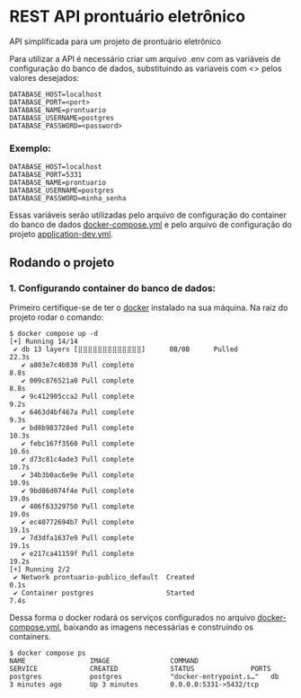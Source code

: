 # REST API prontuário eletrônico
API simplificada para um projeto de prontuário eletrônico

Para utilizar a API é necessário criar um arquivo .env com as variáveis de configuração do banco de dados, substituindo as variaveis com <> pelos valores desejados:
```
DATABASE_HOST=localhost  
DATABASE_PORT=<port>  
DATABASE_NAME=prontuario  
DATABASE_USERNAME=postgres  
DATABASE_PASSWORD=<password>  
```
### Exemplo:
```
DATABASE_HOST=localhost  
DATABASE_PORT=5331  
DATABASE_NAME=prontuario  
DATABASE_USERNAME=postgres  
DATABASE_PASSWORD=minha_senha  
```
Essas variáveis serão utilizadas pelo arquivo de configuração do container do banco de dados [docker-compose.yml](docker-compose.yml) e pelo arquivo de configuração do projeto [application-dev.yml](/src/main/resources/application-dev.yml).

## Rodando o projeto
### 1. Configurando container do banco de dados:

Primeiro certifique-se de ter o [docker](https://www.docker.com/products/docker-desktop/) instalado na sua máquina.
Na raiz do projeto rodar o comando:
```
$ docker compose up -d
[+] Running 14/14
 ✔ db 13 layers [⣿⣿⣿⣿⣿⣿⣿⣿⣿⣿⣿⣿⣿]      0B/0B      Pulled                                                                                                                            22.3s 
   ✔ a803e7c4b030 Pull complete                                                                                                                                                        8.8s 
   ✔ 009c876521a0 Pull complete                                                                                                                                                        8.8s 
   ✔ 9c412905cca2 Pull complete                                                                                                                                                        9.2s 
   ✔ 6463d4bf467a Pull complete                                                                                                                                                        9.3s 
   ✔ bd8b983728ed Pull complete                                                                                                                                                       10.3s 
   ✔ febc167f3560 Pull complete                                                                                                                                                       10.6s 
   ✔ d73c81c4ade3 Pull complete                                                                                                                                                       10.7s 
   ✔ 34b3b0ac6e9e Pull complete                                                                                                                                                       10.9s 
   ✔ 9bd86d074f4e Pull complete                                                                                                                                                       19.0s 
   ✔ 406f63329750 Pull complete                                                                                                                                                       19.0s 
   ✔ ec40772694b7 Pull complete                                                                                                                                                       19.1s 
   ✔ 7d3dfa1637e9 Pull complete                                                                                                                                                       19.1s 
   ✔ e217ca41159f Pull complete                                                                                                                                                       19.2s 
[+] Running 2/2
 ✔ Network prontuario-publico_default  Created                                                                                                                                         0.1s 
 ✔ Container postgres                  Started                                                                                                                                         7.4s                                                                                                                                         
```
Dessa forma o docker rodará os serviços configurados no arquivo [docker-compose.yml](docker-compose.yml), baixando as imagens necessárias e construindo os containers.

```
$ docker compose ps
NAME                IMAGE               COMMAND                  SERVICE             CREATED             STATUS              PORTS
postgres            postgres            "docker-entrypoint.s…"   db                  3 minutes ago       Up 3 minutes        0.0.0.0:5331->5432/tcp
```




